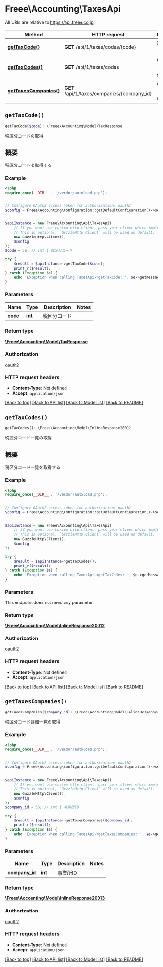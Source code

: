 # Freee\Accounting\TaxesApi

All URIs are relative to https://api.freee.co.jp.

Method | HTTP request | Description
------------- | ------------- | -------------
[**getTaxCode()**](TaxesApi.md#getTaxCode) | **GET** /api/1/taxes/codes/{code} | 税区分コードの取得
[**getTaxCodes()**](TaxesApi.md#getTaxCodes) | **GET** /api/1/taxes/codes | 税区分コード一覧の取得
[**getTaxesCompanies()**](TaxesApi.md#getTaxesCompanies) | **GET** /api/1/taxes/companies/{company_id} | 税区分コード詳細一覧の取得


## `getTaxCode()`

```php
getTaxCode($code): \Freee\Accounting\Model\TaxResponse
```

税区分コードの取得

<h2 id=\"\">概要</h2>  <p>税区分コードを取得する</p>

### Example

```php
<?php
require_once(__DIR__ . '/vendor/autoload.php');


// Configure OAuth2 access token for authorization: oauth2
$config = Freee\Accounting\Configuration::getDefaultConfiguration()->setAccessToken('YOUR_ACCESS_TOKEN');


$apiInstance = new Freee\Accounting\Api\TaxesApi(
    // If you want use custom http client, pass your client which implements `GuzzleHttp\ClientInterface`.
    // This is optional, `GuzzleHttp\Client` will be used as default.
    new GuzzleHttp\Client(),
    $config
);
$code = 56; // int | 税区分コード

try {
    $result = $apiInstance->getTaxCode($code);
    print_r($result);
} catch (Exception $e) {
    echo 'Exception when calling TaxesApi->getTaxCode: ', $e->getMessage(), PHP_EOL;
}
```

### Parameters

Name | Type | Description  | Notes
------------- | ------------- | ------------- | -------------
 **code** | **int**| 税区分コード |

### Return type

[**\Freee\Accounting\Model\TaxResponse**](../Model/TaxResponse.md)

### Authorization

[oauth2](../../README.md#oauth2)

### HTTP request headers

- **Content-Type**: Not defined
- **Accept**: `application/json`

[[Back to top]](#) [[Back to API list]](../../README.md#endpoints)
[[Back to Model list]](../../README.md#models)
[[Back to README]](../../README.md)

## `getTaxCodes()`

```php
getTaxCodes(): \Freee\Accounting\Model\InlineResponse20012
```

税区分コード一覧の取得

<h2 id=\"\">概要</h2>  <p>税区分コード一覧を取得する</p>

### Example

```php
<?php
require_once(__DIR__ . '/vendor/autoload.php');


// Configure OAuth2 access token for authorization: oauth2
$config = Freee\Accounting\Configuration::getDefaultConfiguration()->setAccessToken('YOUR_ACCESS_TOKEN');


$apiInstance = new Freee\Accounting\Api\TaxesApi(
    // If you want use custom http client, pass your client which implements `GuzzleHttp\ClientInterface`.
    // This is optional, `GuzzleHttp\Client` will be used as default.
    new GuzzleHttp\Client(),
    $config
);

try {
    $result = $apiInstance->getTaxCodes();
    print_r($result);
} catch (Exception $e) {
    echo 'Exception when calling TaxesApi->getTaxCodes: ', $e->getMessage(), PHP_EOL;
}
```

### Parameters

This endpoint does not need any parameter.

### Return type

[**\Freee\Accounting\Model\InlineResponse20012**](../Model/InlineResponse20012.md)

### Authorization

[oauth2](../../README.md#oauth2)

### HTTP request headers

- **Content-Type**: Not defined
- **Accept**: `application/json`

[[Back to top]](#) [[Back to API list]](../../README.md#endpoints)
[[Back to Model list]](../../README.md#models)
[[Back to README]](../../README.md)

## `getTaxesCompanies()`

```php
getTaxesCompanies($company_id): \Freee\Accounting\Model\InlineResponse20013
```

税区分コード詳細一覧の取得

### Example

```php
<?php
require_once(__DIR__ . '/vendor/autoload.php');


// Configure OAuth2 access token for authorization: oauth2
$config = Freee\Accounting\Configuration::getDefaultConfiguration()->setAccessToken('YOUR_ACCESS_TOKEN');


$apiInstance = new Freee\Accounting\Api\TaxesApi(
    // If you want use custom http client, pass your client which implements `GuzzleHttp\ClientInterface`.
    // This is optional, `GuzzleHttp\Client` will be used as default.
    new GuzzleHttp\Client(),
    $config
);
$company_id = 56; // int | 事業所ID

try {
    $result = $apiInstance->getTaxesCompanies($company_id);
    print_r($result);
} catch (Exception $e) {
    echo 'Exception when calling TaxesApi->getTaxesCompanies: ', $e->getMessage(), PHP_EOL;
}
```

### Parameters

Name | Type | Description  | Notes
------------- | ------------- | ------------- | -------------
 **company_id** | **int**| 事業所ID |

### Return type

[**\Freee\Accounting\Model\InlineResponse20013**](../Model/InlineResponse20013.md)

### Authorization

[oauth2](../../README.md#oauth2)

### HTTP request headers

- **Content-Type**: Not defined
- **Accept**: `application/json`

[[Back to top]](#) [[Back to API list]](../../README.md#endpoints)
[[Back to Model list]](../../README.md#models)
[[Back to README]](../../README.md)
